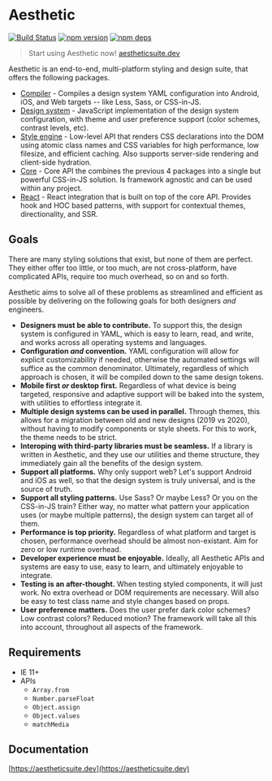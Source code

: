 # Aesthetic

[![Build Status](https://github.com/aesthetic-suite/framework/workflows/Build/badge.svg)](https://github.com/aesthetic-suite/framework/actions?query=branch%3Amaster)
[![npm version](https://badge.fury.io/js/%40aesthetic%core.svg)](https://www.npmjs.com/package/@aesthetic/core)
[![npm deps](https://david-dm.org/aesthetic-suite/framework.svg?path=packages/core)](https://www.npmjs.com/package/@aesthetic/core)

> Start using Aesthetic now! [aestheticsuite.dev](https://aestheticsuite.dev)

Aesthetic is an end-to-end, multi-platform styling and design suite, that offers the following
packages.

- [Compiler](./packages/compiler) - Compiles a design system YAML configuration into Android, iOS,
  and Web targets -- like Less, Sass, or CSS-in-JS.
- [Design system](./packages/system) - JavaScript implementation of the design system configuration,
  with theme and user preference support (color schemes, contrast levels, etc).
- [Style engine](./packages/style) - Low-level API that renders CSS declarations into the DOM using
  atomic class names and CSS variables for high performance, low filesize, and efficient caching.
  Also supports server-side rendering and client-side hydration.
- [Core](./packages/core) - Core API the combines the previous 4 packages into a single but powerful
  CSS-in-JS solution. Is framework agnostic and can be used within any project.
- [React](https://github.com/aesthetic-suite/react) - React integration that is built on top of the
  core API. Provides hook and HOC based patterns, with support for contextual themes,
  directionality, and SSR.

## Goals

There are many styling solutions that exist, but none of them are perfect. They either offer too
little, or too much, are not cross-platform, have complicated APIs, require too much overhead, so on
and so forth.

Aesthetic aims to solve all of these problems as streamlined and efficient as possible by delivering
on the following goals for both designers _and_ engineers.

- **Designers must be able to contribute.** To support this, the design system is configured in
  YAML, which is easy to learn, read, and write, and works across all operating systems and
  languages.
- **Configuration _and_ convention.** YAML configuration will allow for explicit customizability if
  needed, otherwise the automated settings will suffice as the common denominator. Ultimately,
  regardless of which approach is chosen, it will be compiled down to the same design tokens.
- **Mobile first _or_ desktop first.** Regardless of what device is being targeted, responsive and
  adaptive support will be baked into the system, with utilities to effortless integrate it.
- **Multiple design systems can be used in parallel.** Through themes, this allows for a migration
  between old and new designs (2019 vs 2020), without having to modify components or style sheets.
  For this to work, the theme needs to be strict.
- **Interoping with third-party libraries must be seamless.** If a library is written in Aesthetic,
  and they use our utilities and theme structure, they immediately gain all the benefits of the
  design system.
- **Support all platforms.** Why only support web? Let's support Android and iOS as well, so that
  the design system is truly universal, and is the source of truth.
- **Support all styling patterns.** Use Sass? Or maybe Less? Or you on the CSS-in-JS train? Either
  way, no matter what pattern your application uses (or maybe multiple patterns), the design system
  can target all of them.
- **Performance is top priority.** Regardless of what platform and target is chosen, performance
  overhead should be almost non-existant. Aim for zero or low runtime overhead.
- **Developer experience must be enjoyable.** Ideally, all Aesthetic APIs and systems are easy to
  use, easy to learn, and ultimately enjoyable to integrate.
- **Testing is an after-thought.** When testing styled components, it will just work. No extra
  overhead or DOM requirements are necessary. Will also be easy to test class name and style changes
  based on props.
- **User preference matters.** Does the user prefer dark color schemes? Low contrast colors? Reduced
  motion? The framework will take all this into account, throughout all aspects of the framework.

## Requirements

- IE 11+
- APIs
  - `Array.from`
  - `Number.parseFloat`
  - `Object.assign`
  - `Object.values`
  - `matchMedia`

## Documentation

[https://aestheticsuite.dev](https://aestheticsuite.dev)
